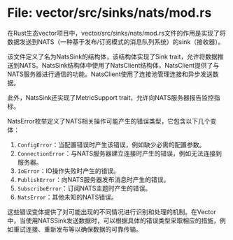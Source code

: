 # File: vector/src/sinks/nats/mod.rs

在Rust生态vector项目中，vector/src/sinks/nats/mod.rs文件的作用是实现了将数据发送到NATS（一种基于发布/订阅模式的消息队列系统）的sink（接收器）。

该文件定义了名为NatsSink的结构体，该结构体实现了Sink trait，允许将数据推送到NATS。NatsSink结构体中使用了NatsClient结构体，NatsClient提供了与NATS服务器进行通信的功能。NatsClient使用了连接池管理连接和异步发送数据。

此外，NatsSink还实现了MetricSupport trait，允许向NATS服务器报告监控指标。

NatsError枚举定义了NATS相关操作可能产生的错误类型，它包含以下几个变体：

1. `ConfigError`：当配置错误时产生该错误，例如缺少必需的配置参数。
2. `ConnectionError`：与NATS服务器建立连接时产生的错误，例如无法连接到服务器。
3. `IoError`：IO操作失败时产生的错误。
4. `PublishError`：向NATS服务器发布消息时产生的错误。
5. `SubscribeError`：订阅NATS主题时产生的错误。
6. `NatsError`：其他未知的NATS错误。

这些错误变体提供了对可能出现的不同情况进行识别和处理的机制。在Vector中，当使用NATSSink发送数据时，可以根据具体的错误类型采取相应的措施，例如重试连接、重新发布等以确保数据的可靠传输。

